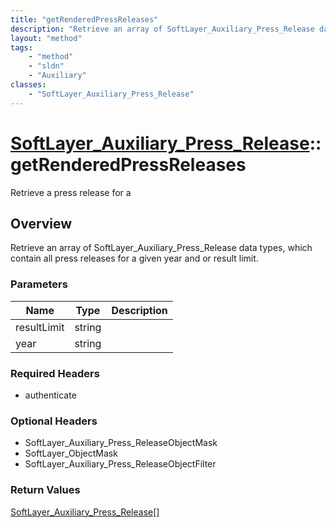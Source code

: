 ```yaml
---
title: "getRenderedPressReleases"
description: "Retrieve an array of SoftLayer_Auxiliary_Press_Release data types, which contain all press releases for a given year and... "
layout: "method"
tags:
    - "method"
    - "sldn"
    - "Auxiliary"
classes:
    - "SoftLayer_Auxiliary_Press_Release"
---
```

# [SoftLayer_Auxiliary_Press_Release](/reference/services/SoftLayer_Auxiliary_Press_Release)::getRenderedPressReleases

Retrieve a press release for a


## Overview 
Retrieve an array of SoftLayer_Auxiliary_Press_Release data types, which contain all press releases for a given year and or result limit. 

### Parameters 
|Name | Type | Description |
| --- | --- | --- |
|resultLimit| string| |
|year| string| |


### Required Headers
* authenticate

### Optional Headers
* SoftLayer_Auxiliary_Press_ReleaseObjectMask
* SoftLayer_ObjectMask
* SoftLayer_Auxiliary_Press_ReleaseObjectFilter

### Return Values
<a href='/reference/datatypes/SoftLayer_Auxiliary_Press_Release'>SoftLayer_Auxiliary_Press_Release[] </a>

